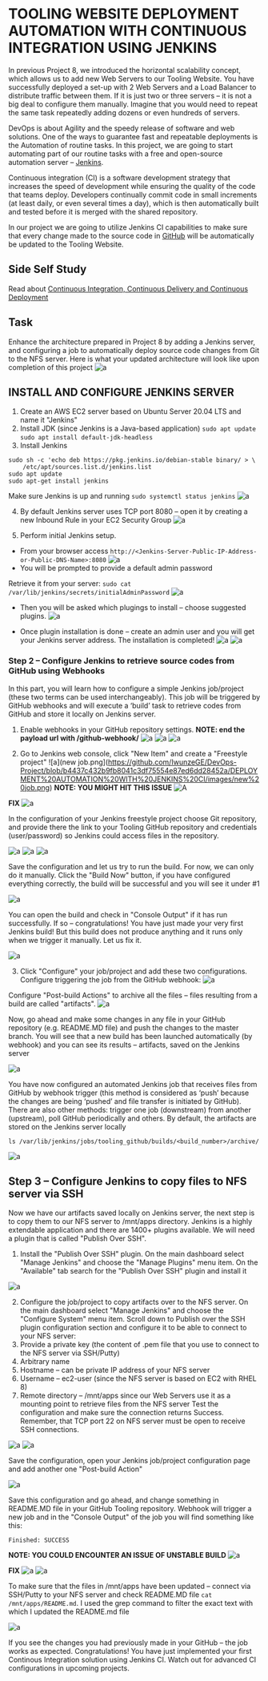 # TOOLING WEBSITE DEPLOYMENT AUTOMATION WITH CONTINUOUS INTEGRATION USING JENKINS

In previous Project 8, we introduced the horizontal scalability concept, which allows us to add new Web Servers to our Tooling Website. You have successfully deployed a set-up with 2 Web Servers and a Load Balancer to distribute traffic between them. If it is just two or three servers – it is not a big deal to configure them manually. Imagine that you would need to repeat the same task repeatedly adding dozens or even hundreds of servers.

DevOps is about Agility and the speedy release of software and web solutions. One of the ways to guarantee fast and repeatable deployments is the Automation of routine tasks.
In this project, we are going to start automating part of our routine tasks with a free and open-source automation server – [Jenkins](https://en.wikipedia.org/wiki/Jenkins_(software)).

Continuous integration (CI) is a software development strategy that increases the speed of development while ensuring the quality of the code that teams deploy. Developers continually commit code in small increments (at least daily, or even several times a day), which is then automatically built and tested before it is merged with the shared repository.

In our project we are going to utilize Jenkins CI capabilities to make sure that every change made to the source code in [GitHub](https://github.com/IwunzeGE/DevopsToolingWebsite) will be automatically be updated to the Tooling Website.

## Side Self Study
Read about [Continuous Integration, Continuous Delivery and Continuous Deployment](https://circleci.com/continuous-integration/)

## Task
Enhance the architecture prepared in Project 8 by adding a Jenkins server, and configuring a job to automatically deploy source code changes from Git to the NFS server.
Here is what your updated architecture will look like upon completion of this project
![a](https://github.com/IwunzeGE/DevOps-Project/blob/3968a8921d2312ea8fc5bbb22b38b0043b9f0212/DEPLOYMENT%20AUTOMATION%20WITH%20JENKINS%20CI/images/server%200.png)

## INSTALL AND CONFIGURE JENKINS SERVER

1.	Create an AWS EC2 server based on Ubuntu Server 20.04 LTS and name it "Jenkins"
2.	Install JDK (since Jenkins is a Java-based application)
`sudo apt update`
`sudo apt install default-jdk-headless`
3.	Install Jenkins

```wget -q -O - https://pkg.jenkins.io/debian-stable/jenkins.io.key | sudo apt-key add -
sudo sh -c 'echo deb https://pkg.jenkins.io/debian-stable binary/ > \
    /etc/apt/sources.list.d/jenkins.list
sudo apt update
sudo apt-get install jenkins
```
    
Make sure Jenkins is up and running
`sudo systemctl status jenkins`
    ![a](https://github.com/IwunzeGE/DevOps-Project/blob/4ad6cf4f7fcf8e72eecd002fe35df1ad7fca7c5a/DEPLOYMENT%20AUTOMATION%20WITH%20JENKINS%20CI/images/systemctl%20status.png)

4.	By default Jenkins server uses TCP port 8080 – open it by creating a new Inbound Rule in your EC2 Security Group
 ![a](https://github.com/IwunzeGE/DevOps-Project/blob/4ad6cf4f7fcf8e72eecd002fe35df1ad7fca7c5a/DEPLOYMENT%20AUTOMATION%20WITH%20JENKINS%20CI/images/custom%20tcp%208080.png)

5.	Perform initial Jenkins setup.
- From your browser access `http://<Jenkins-Server-Public-IP-Address-or-Public-DNS-Name>:8080`
![a](https://github.com/IwunzeGE/DevOps-Project/blob/4ad6cf4f7fcf8e72eecd002fe35df1ad7fca7c5a/DEPLOYMENT%20AUTOMATION%20WITH%20JENKINS%20CI/images/jenkins%20login%20page.png)
- You will be prompted to provide a default admin password

Retrieve it from your server:
`sudo cat /var/lib/jenkins/secrets/initialAdminPassword`
![a](https://github.com/IwunzeGE/DevOps-Project/blob/4ad6cf4f7fcf8e72eecd002fe35df1ad7fca7c5a/DEPLOYMENT%20AUTOMATION%20WITH%20JENKINS%20CI/images/sudo%20cat%20admin%20password.png)
    
- Then you will be asked which plugings to install – choose suggested plugins.
![a](https://github.com/IwunzeGE/DevOps-Project/blob/4ad6cf4f7fcf8e72eecd002fe35df1ad7fca7c5a/DEPLOYMENT%20AUTOMATION%20WITH%20JENKINS%20CI/images/custtomize%20jenkins.png)

- Once plugin installation is done – create an admin user and you will get your Jenkins server address.
The installation is completed!
![a](https://github.com/IwunzeGE/DevOps-Project/blob/4ad6cf4f7fcf8e72eecd002fe35df1ad7fca7c5a/DEPLOYMENT%20AUTOMATION%20WITH%20JENKINS%20CI/images/create%20admin%20user.png)
![a](https://github.com/IwunzeGE/DevOps-Project/blob/4ad6cf4f7fcf8e72eecd002fe35df1ad7fca7c5a/DEPLOYMENT%20AUTOMATION%20WITH%20JENKINS%20CI/images/jenkins%20ready.png)
 
### Step 2 – Configure Jenkins to retrieve source codes from GitHub using Webhooks
In this part, you will learn how to configure a simple Jenkins job/project (these two terms can be used interchangeably). This job will be triggered by GitHub webhooks and will execute a ‘build’ task to retrieve codes from GitHub and store it locally on Jenkins server.
1.	Enable webhooks in your GitHub repository settings. **NOTE: end the payload url with /github-webhook/**
![a](https://github.com/IwunzeGE/DevOps-Project/blob/4ad6cf4f7fcf8e72eecd002fe35df1ad7fca7c5a/DEPLOYMENT%20AUTOMATION%20WITH%20JENKINS%20CI/images/webhook1.png)
![a](https://github.com/IwunzeGE/DevOps-Project/blob/4ad6cf4f7fcf8e72eecd002fe35df1ad7fca7c5a/DEPLOYMENT%20AUTOMATION%20WITH%20JENKINS%20CI/images/webhook2.png)
![a](https://github.com/IwunzeGE/DevOps-Project/blob/4ad6cf4f7fcf8e72eecd002fe35df1ad7fca7c5a/DEPLOYMENT%20AUTOMATION%20WITH%20JENKINS%20CI/images/webhook3.png)

2.	Go to Jenkins web console, click "New Item" and create a "Freestyle project"
![a](new job.png](https://github.com/IwunzeGE/DevOps-Project/blob/b4437c432b9fb8041c3df75554e87ed6dd28452a/DEPLOYMENT%20AUTOMATION%20WITH%20JENKINS%20CI/images/new%20job.png)
**NOTE: YOU MIGHT HIT THIS ISSUE**
![A](https://github.com/IwunzeGE/DevOps-Project/blob/b4437c432b9fb8041c3df75554e87ed6dd28452a/DEPLOYMENT%20AUTOMATION%20WITH%20JENKINS%20CI/images/blocker1.png)

**FIX**
![a](https://github.com/IwunzeGE/DevOps-Project/blob/b4437c432b9fb8041c3df75554e87ed6dd28452a/DEPLOYMENT%20AUTOMATION%20WITH%20JENKINS%20CI/images/fix1.png)

In the configuration of your Jenkins freestyle project choose Git repository, and provide there the link to your Tooling GitHub repository and credentials (user/password) so Jenkins could access files in the repository.

![a](https://github.com/IwunzeGE/DevOps-Project/blob/b4437c432b9fb8041c3df75554e87ed6dd28452a/DEPLOYMENT%20AUTOMATION%20WITH%20JENKINS%20CI/images/psswd%20and%20usrname%20git.png)
![a](https://github.com/IwunzeGE/DevOps-Project/blob/b4437c432b9fb8041c3df75554e87ed6dd28452a/DEPLOYMENT%20AUTOMATION%20WITH%20JENKINS%20CI/images/repo%20url.png)
![a](https://github.com/IwunzeGE/DevOps-Project/blob/b4437c432b9fb8041c3df75554e87ed6dd28452a/DEPLOYMENT%20AUTOMATION%20WITH%20JENKINS%20CI/images/credenitals%20add.png)

Save the configuration and let us try to run the build. For now, we can only do it manually.
Click the "Build Now" button, if you have configured everything correctly, the build will be successful and you will see it under #1

![a](https://github.com/IwunzeGE/DevOps-Project/blob/b4437c432b9fb8041c3df75554e87ed6dd28452a/DEPLOYMENT%20AUTOMATION%20WITH%20JENKINS%20CI/images/build.png)

You can open the build and check in "Console Output" if it has run successfully.
If so – congratulations! You have just made your very first Jenkins build!
But this build does not produce anything and it runs only when we trigger it manually. Let us fix it.

![a](https://github.com/IwunzeGE/DevOps-Project/blob/b4437c432b9fb8041c3df75554e87ed6dd28452a/DEPLOYMENT%20AUTOMATION%20WITH%20JENKINS%20CI/images/console%20output.png)

3.	Click "Configure" your job/project and add these two configurations. Configure triggering the job from the GitHub webhook:
![a](https://github.com/IwunzeGE/DevOps-Project/blob/b4437c432b9fb8041c3df75554e87ed6dd28452a/DEPLOYMENT%20AUTOMATION%20WITH%20JENKINS%20CI/images/build%20triggers.png)

Configure "Post-build Actions" to archive all the files – files resulting from a build are called "artifacts".
![a](https://github.com/IwunzeGE/DevOps-Project/blob/b4437c432b9fb8041c3df75554e87ed6dd28452a/DEPLOYMENT%20AUTOMATION%20WITH%20JENKINS%20CI/images/archive.png)

Now, go ahead and make some changes in any file in your GitHub repository (e.g. README.MD file) and push the changes to the master branch.
You will see that a new build has been launched automatically (by webhook) and you can see its results – artifacts, saved on the Jenkins server

![a](https://github.com/IwunzeGE/DevOps-Project/blob/ec9bc6a45d644bbd5a3c8f911b113dbb647ac523/DEPLOYMENT%20AUTOMATION%20WITH%20JENKINS%20CI/images/auto%20build.png)

You have now configured an automated Jenkins job that receives files from GitHub by webhook trigger (this method is considered as ‘push’ because the changes are being ‘pushed’ and file transfer is initiated by GitHub). There are also other methods: trigger one job (downstream) from another (upstream), poll GitHub periodically and others.
By default, the artifacts are stored on the Jenkins server locally

`ls /var/lib/jenkins/jobs/tooling_github/builds/<build_number>/archive/`

![a](https://github.com/IwunzeGE/DevOps-Project/blob/ec9bc6a45d644bbd5a3c8f911b113dbb647ac523/DEPLOYMENT%20AUTOMATION%20WITH%20JENKINS%20CI/images/local%20%20build%20store.png)

## Step 3 – Configure Jenkins to copy files to NFS server via SSH
Now we have our artifacts saved locally on Jenkins server, the next step is to copy them to our NFS server to /mnt/apps directory.
Jenkins is a highly extendable application and there are 1400+ plugins available. We will need a plugin that is called "Publish Over SSH".

1.	Install the "Publish Over SSH" plugin.
On the main dashboard select "Manage Jenkins" and choose the "Manage Plugins" menu item.
On the "Available" tab search for the "Publish Over SSH" plugin and install it

![a](https://github.com/IwunzeGE/DevOps-Project/blob/ec9bc6a45d644bbd5a3c8f911b113dbb647ac523/DEPLOYMENT%20AUTOMATION%20WITH%20JENKINS%20CI/images/publish%20over%20ssh.png)

2.	Configure the job/project to copy artifacts over to the NFS server.
On the main dashboard select "Manage Jenkins" and choose the "Configure System" menu item.
Scroll down to Publish over the SSH plugin configuration section and configure it to be able to connect to your NFS server:
1.	Provide a private key (the content of .pem file that you use to connect to the NFS server via SSH/Putty)
2.	Arbitrary name
3.	Hostname – can be private IP address of your NFS server
4.	Username – ec2-user (since the NFS server is based on EC2 with RHEL 8)
5.	Remote directory – /mnt/apps since our Web Servers use it as a mounting point to retrieve files from the NFS server
Test the configuration and make sure the connection returns Success. Remember, that TCP port 22 on NFS server must be open to receive SSH connections.

![a](https://github.com/IwunzeGE/DevOps-Project/blob/ec9bc6a45d644bbd5a3c8f911b113dbb647ac523/DEPLOYMENT%20AUTOMATION%20WITH%20JENKINS%20CI/images/nfs%20config%201.png)
![a](https://github.com/IwunzeGE/DevOps-Project/blob/ec9bc6a45d644bbd5a3c8f911b113dbb647ac523/DEPLOYMENT%20AUTOMATION%20WITH%20JENKINS%20CI/images/nfs%20config%202.png)

Save the configuration, open your Jenkins job/project configuration page and add another one "Post-build Action"

![a](https://github.com/IwunzeGE/DevOps-Project/blob/ec9bc6a45d644bbd5a3c8f911b113dbb647ac523/DEPLOYMENT%20AUTOMATION%20WITH%20JENKINS%20CI/images/nfs%20config%203.png)

Save this configuration and go ahead, and change something in README.MD file in your GitHub Tooling repository.
Webhook will trigger a new job and in the "Console Output" of the job you will find something like this:
```SSH: Transferred 25 file(s)
Finished: SUCCESS
```

**NOTE: YOU COULD ENCOUNTER AN ISSUE OF UNSTABLE BUILD**
![a](https://github.com/IwunzeGE/DevOps-Project/blob/ec9bc6a45d644bbd5a3c8f911b113dbb647ac523/DEPLOYMENT%20AUTOMATION%20WITH%20JENKINS%20CI/images/blocker2.png)

**FIX**
![a](https://github.com/IwunzeGE/DevOps-Project/blob/ec9bc6a45d644bbd5a3c8f911b113dbb647ac523/DEPLOYMENT%20AUTOMATION%20WITH%20JENKINS%20CI/images/fix2.png)
![a](https://github.com/IwunzeGE/DevOps-Project/blob/ec9bc6a45d644bbd5a3c8f911b113dbb647ac523/DEPLOYMENT%20AUTOMATION%20WITH%20JENKINS%20CI/images/fix22.png)

To make sure that the files in /mnt/apps have been updated – connect via SSH/Putty to your NFS server and check README.MD file
`cat /mnt/apps/README.md`. I used the grep command to filter the exact text with which I updated the README.md file

![a](https://github.com/IwunzeGE/DevOps-Project/blob/ec9bc6a45d644bbd5a3c8f911b113dbb647ac523/DEPLOYMENT%20AUTOMATION%20WITH%20JENKINS%20CI/images/cat%20mnt.png)

If you see the changes you had previously made in your GitHub – the job works as expected.
Congratulations!
You have just implemented your first Continous Integration solution using Jenkins CI. Watch out for advanced CI configurations in upcoming projects.
